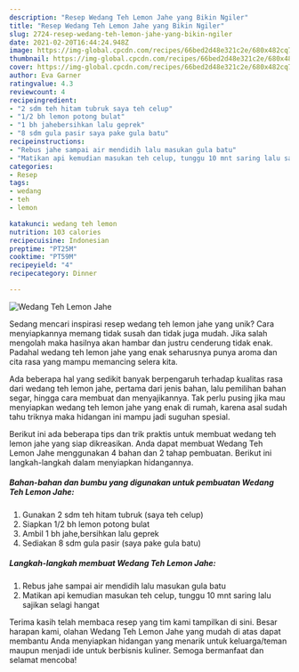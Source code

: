 ```yaml
---
description: "Resep Wedang Teh Lemon Jahe yang Bikin Ngiler"
title: "Resep Wedang Teh Lemon Jahe yang Bikin Ngiler"
slug: 2724-resep-wedang-teh-lemon-jahe-yang-bikin-ngiler
date: 2021-02-20T16:44:24.948Z
image: https://img-global.cpcdn.com/recipes/66bed2d48e321c2e/680x482cq70/wedang-teh-lemon-jahe-foto-resep-utama.jpg
thumbnail: https://img-global.cpcdn.com/recipes/66bed2d48e321c2e/680x482cq70/wedang-teh-lemon-jahe-foto-resep-utama.jpg
cover: https://img-global.cpcdn.com/recipes/66bed2d48e321c2e/680x482cq70/wedang-teh-lemon-jahe-foto-resep-utama.jpg
author: Eva Garner
ratingvalue: 4.3
reviewcount: 4
recipeingredient:
- "2 sdm teh hitam tubruk saya teh celup"
- "1/2 bh lemon potong bulat"
- "1 bh jahebersihkan lalu geprek"
- "8 sdm gula pasir saya pake gula batu"
recipeinstructions:
- "Rebus jahe sampai air mendidih lalu masukan gula batu"
- "Matikan api kemudian masukan teh celup, tunggu 10 mnt saring lalu sajikan selagi hangat"
categories:
- Resep
tags:
- wedang
- teh
- lemon

katakunci: wedang teh lemon 
nutrition: 103 calories
recipecuisine: Indonesian
preptime: "PT25M"
cooktime: "PT59M"
recipeyield: "4"
recipecategory: Dinner

---
```



![Wedang Teh Lemon Jahe](https://img-global.cpcdn.com/recipes/66bed2d48e321c2e/680x482cq70/wedang-teh-lemon-jahe-foto-resep-utama.jpg)

Sedang mencari inspirasi resep wedang teh lemon jahe yang unik? Cara menyiapkannya memang tidak susah dan tidak juga mudah. Jika salah mengolah maka hasilnya akan hambar dan justru cenderung tidak enak. Padahal wedang teh lemon jahe yang enak seharusnya punya aroma dan cita rasa yang mampu memancing selera kita.

Ada beberapa hal yang sedikit banyak berpengaruh terhadap kualitas rasa dari wedang teh lemon jahe, pertama dari jenis bahan, lalu pemilihan bahan segar, hingga cara membuat dan menyajikannya. Tak perlu pusing jika mau menyiapkan wedang teh lemon jahe yang enak di rumah, karena asal sudah tahu triknya maka hidangan ini mampu jadi suguhan spesial.




Berikut ini ada beberapa tips dan trik praktis untuk membuat wedang teh lemon jahe yang siap dikreasikan. Anda dapat membuat Wedang Teh Lemon Jahe menggunakan 4 bahan dan 2 tahap pembuatan. Berikut ini langkah-langkah dalam menyiapkan hidangannya.

<!--inarticleads1-->

##### Bahan-bahan dan bumbu yang digunakan untuk pembuatan Wedang Teh Lemon Jahe:

1. Gunakan 2 sdm teh hitam tubruk (saya teh celup)
1. Siapkan 1/2 bh lemon potong bulat
1. Ambil 1 bh jahe,bersihkan lalu geprek
1. Sediakan 8 sdm gula pasir (saya pake gula batu)




<!--inarticleads2-->

##### Langkah-langkah membuat Wedang Teh Lemon Jahe:

1. Rebus jahe sampai air mendidih lalu masukan gula batu
1. Matikan api kemudian masukan teh celup, tunggu 10 mnt saring lalu sajikan selagi hangat




Terima kasih telah membaca resep yang tim kami tampilkan di sini. Besar harapan kami, olahan Wedang Teh Lemon Jahe yang mudah di atas dapat membantu Anda menyiapkan hidangan yang menarik untuk keluarga/teman maupun menjadi ide untuk berbisnis kuliner. Semoga bermanfaat dan selamat mencoba!
